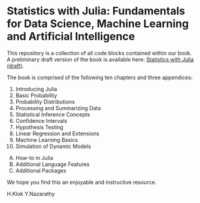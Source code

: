 # Statistics with Julia: Fundamentals for Data Science, Machine Learning and Artificial Intelligence


This repository is a collection of all code blocks contained within our book. A preliminary draft version of the book is available here: [Statistics with Julia (draft)](https://people.smp.uq.edu.au/YoniNazarathy/julia-stats/StatisticsWithJulia.pdf).

The book is comprised of the following ten chapters and three appendices:

1. Introducing Julia
2. Basic Probability
3. Probability Distributions
4. Processing and Summarizing Data
5. Statistical Inference Concepts
6. Confidence Intervals
7. Hypothesis Testing
8. Linear Regression and Extensions
9. Machine Learning Basics
10. Simulation of Dynamic Models

<ol type="A">
	<li> How-to in Julia</li>
	<li>Additional Language Features</li>
	<li>Additional Packages</li>
</ol>

We hope you find this an enjoyable and instructive resource.

H.Klok
Y.Nazarathy
